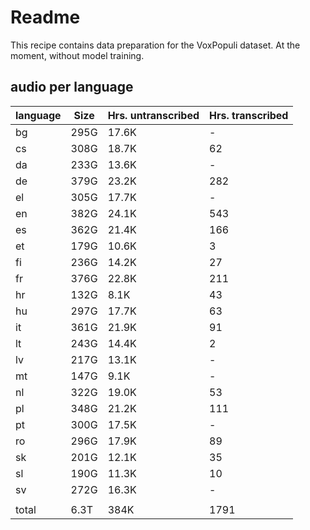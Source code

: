 # Readme

This recipe contains data preparation for the VoxPopuli dataset.
At the moment, without model training.


## audio per language

| language |  Size  | Hrs. untranscribed | Hrs. transcribed |
|----------|--------|--------------------|------------------|
|  bg      |  295G  |  17.6K             |    -             |
|  cs      |  308G  |  18.7K             |   62             |
|  da      |  233G  |  13.6K             |    -             |
|  de      |  379G  |  23.2K             |  282             |
|  el      |  305G  |  17.7K             |    -             |
|  en      |  382G  |  24.1K             |  543             |
|  es      |  362G  |  21.4K             |  166             |
|  et      |  179G  |  10.6K             |    3             |
|  fi      |  236G  |  14.2K             |   27             |
|  fr      |  376G  |  22.8K             |  211             |
|  hr      |  132G  |   8.1K             |   43             |
|  hu      |  297G  |  17.7K             |   63             |
|  it      |  361G  |  21.9K             |   91             |
|  lt      |  243G  |  14.4K             |    2             |
|  lv      |  217G  |  13.1K             |    -             |
|  mt      |  147G  |   9.1K             |    -             |
|  nl      |  322G  |  19.0K             |   53             |
|  pl      |  348G  |  21.2K             |  111             |
|  pt      |  300G  |  17.5K             |    -             |
|  ro      |  296G  |  17.9K             |   89             |
|  sk      |  201G  |  12.1K             |   35             |
|  sl      |  190G  |  11.3K             |   10             |
|  sv      |  272G  |  16.3K             |    -             |
|          |        |                    |                  |
|  total   |  6.3T  |   384K             | 1791             |

